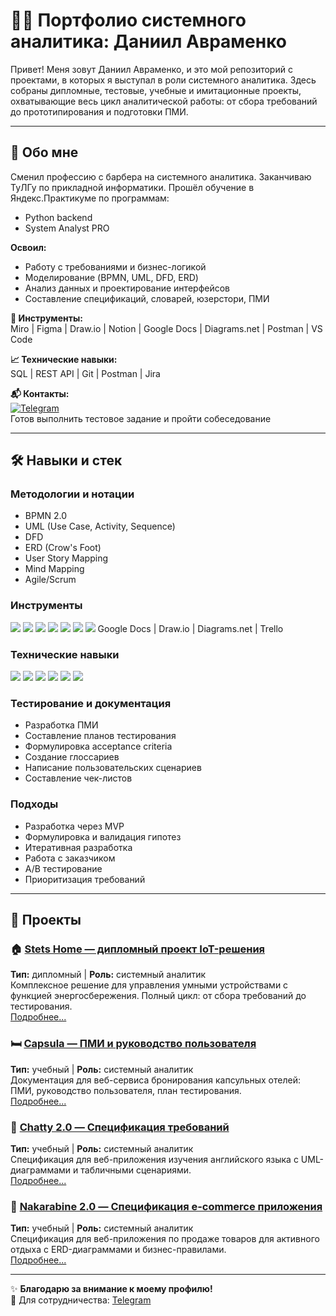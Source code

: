 # 👨‍💻 Портфолио системного аналитика: Даниил Авраменко

Привет! Меня зовут Даниил Авраменко, и это мой репозиторий с проектами, в которых я выступал в роли системного аналитика. Здесь собраны дипломные, тестовые, учебные и имитационные проекты, охватывающие весь цикл аналитической работы: от сбора требований до прототипирования и подготовки ПМИ.

---

## 🚀 Обо мне
Сменил профессию с барбера на системного аналитика. Заканчиваю ТуЛГу по прикладной информатики. Прошёл обучение в Яндекс.Практикуме по программам:
- Python backend
- System Analyst PRO

**Освоил:**
- Работу с требованиями и бизнес-логикой
- Моделирование (BPMN, UML, DFD, ERD)
- Анализ данных и проектирование интерфейсов
- Составление спецификаций, словарей, юзерстори, ПМИ

**🧰 Инструменты:**  
Miro | Figma | Draw.io | Notion | Google Docs | Diagrams.net | Postman | VS Code

**📈 Технические навыки:**  
SQL | REST API | Git | Postman | Jira

**📬 Контакты:**  
[![Telegram](https://img.shields.io/badge/Telegram-@avramens-blue)](https://t.me/avramens)  
Готов выполнить тестовое задание и пройти собеседование

---

## 🛠️ Навыки и стек

### Методологии и нотации
- BPMN 2.0
- UML (Use Case, Activity, Sequence)
- DFD
- ERD (Crow's Foot)
- User Story Mapping
- Mind Mapping
- Agile/Scrum

### Инструменты
![](https://img.shields.io/badge/Miro-050038?logo=miro&logoColor=white)
![](https://img.shields.io/badge/Figma-F24E1E?logo=figma&logoColor=white)
![](https://img.shields.io/badge/Notion-000000?logo=notion&logoColor=white)
![](https://img.shields.io/badge/Postman-FF6C37?logo=postman&logoColor=white)
![](https://img.shields.io/badge/VS_Code-007ACC?logo=visualstudiocode&logoColor=white)
![](https://img.shields.io/badge/Jira-0052CC?logo=jira&logoColor=white)
![](https://img.shields.io/badge/Confluence-172B4D?logo=confluence&logoColor=white)
Google Docs | Draw.io | Diagrams.net | Trello

### Технические навыки
![](https://img.shields.io/badge/SQL-003B57?logo=postgresql&logoColor=white)
![](https://img.shields.io/badge/REST_API-005571?logo=rest&logoColor=white)
![](https://img.shields.io/badge/Git-F05032?logo=git&logoColor=white)
![](https://img.shields.io/badge/JSON-000000?logo=json&logoColor=white)
![](https://img.shields.io/badge/PostgreSQL-4169E1?logo=postgresql&logoColor=white)
![](https://img.shields.io/badge/Python-3776AB?logo=python&logoColor=white)

### Тестирование и документация
- Разработка ПМИ
- Составление планов тестирования
- Формулировка acceptance criteria
- Создание глоссариев
- Написание пользовательских сценариев
- Составление чек-листов

### Подходы
- Разработка через MVP
- Формулировка и валидация гипотез
- Итеративная разработка
- Работа с заказчиком
- А/B тестирование
- Приоритизация требований

---

## 📂 Проекты

### 🏠 [Stets Home — дипломный проект IoT-решения](https://github.com/qubCd3n/portfolio-system-analyst/blob/main/Projects/Stets%20Home/Stets%20Home.md)
**Тип:** дипломный | **Роль:** системный аналитик  
Комплексное решение для управления умными устройствами с функцией энергосбережения. Полный цикл: от сбора требований до тестирования.  
[Подробнее...](https://github.com/qubCd3n/portfolio-system-analyst/blob/main/Projects/Stets%20Home/Stets%20Home.md)

### 🛏️ [Capsula — ПМИ и руководство пользователя](https://github.com/qubCd3n/portfolio-system-analyst/blob/main/Projects/CAPSULA/CAPSULA.md)
**Тип:** учебный | **Роль:** системный аналитик  
Документация для веб-сервиса бронирования капсульных отелей: ПМИ, руководство пользователя, план тестирования.  
[Подробнее...](https://github.com/qubCd3n/portfolio-system-analyst/blob/main/Projects/CAPSULA/CAPSULA.md)

### 💬 [Chatty 2.0 — Спецификация требований](https://github.com/qubCd3n/portfolio-system-analyst/blob/main/Projects/chatty-2.0/chatty-2.0.md)
**Тип:** учебный | **Роль:** системный аналитик  
Спецификация для веб-приложения изучения английского языка с UML-диаграммами и табличными сценариями.  
[Подробнее...](https://github.com/qubCd3n/portfolio-system-analyst/blob/main/Projects/chatty-2.0/chatty-2.0.md)

### 🏪 [Nakarabine 2.0 — Спецификация e-commerce приложения](https://github.com/qubCd3n/portfolio-system-analyst/blob/main/Projects/nakarabine-2.0/nakarabine-2.0.md)
**Тип:** учебный | **Роль:** системный аналитик  
Спецификация для веб-приложения по продаже товаров для активного отдыха с ERD-диаграммами и бизнес-правилами.  
[Подробнее...](https://github.com/qubCd3n/portfolio-system-analyst/blob/main/Projects/nakarabine-2.0/nakarabine-2.0.md)

---

✨ **Благодарю за внимание к моему профилю!**  
📧 Для сотрудничества: [Telegram](https://t.me/avramens)

